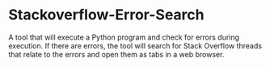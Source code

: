 # Stackoverflow-Error-Search
A tool that will execute a Python program and check for errors during execution. If there are errors, the tool will search for Stack Overflow threads that relate to the errors and open them as tabs in a web browser.
